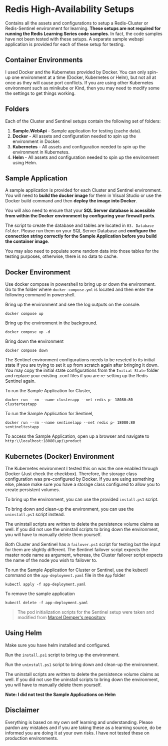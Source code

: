 # Redis High-Availability Setups

Contains all the assets and configurations to setup a Redis-Cluster or Redis-Sentinel environment for learning. **These setups are not required for running the Redis Learning Series code samples**. In fact, the code samples have not been tested with these setups. A separate sample webapi application is provided for each of these setup for testing.

## Container Environments

I used Docker and the Kubernetes provided by Docker. You can only spin-up one environment at a time (Docker, Kubernetes or Helm), but not all at once as they will cause port conflicts. If you are using other Kubernetes environment such as minikube or Kind, then you may need to modify some the settings to get things working.

## Folders

Each of the Cluster and Sentinel setups contain the following set of folders:

1. **Sample.WebApi**        - Sample application for testing (cache data).
2. **Docker**               - All assets and configuration needed to spin up the environment in Docker.
3. **Kubernetes**           - All assets and configuration needed to spin up the environment in Kubernetes.
4. **Helm**                 - All assets and configuration needed to spin up the environment using Helm.

## Sample Application

A sample application is provided for each Cluster and Sentinel environment. You will need to **build the docker image** for them in Visual Studio or use the Docker build command and then **deploy the image into Docker**.

You will also need to ensure that your **SQL Server database is acessible from within the Docker environment by configuring your firewall ports**.

The script to create the database and tables are located in `03. Database Folder`. Please run them on your SQL Server Database and **configure the connection string correctly for the Sample Application before you build the container image**.

You may also need to populate some random data into those tables for the testing purposes, otherwise, there is no data to cache.

## Docker Environment

Use docker compose in powershell to bring up or down the environment. Go to the folder where `docker-compose.yml` is located and then enter the following command in powershell. 

Bring up the environment and see the log outputs on the console.
```
docker compose up
```
Bring up the environment in the background.
```
docker compose up -d
```
Bring down the environment
```
docker compose down
```

The Sentinel environment configurations needs to be reseted to its initial state if you are trying to set it up from scratch again after bringing it down. You may copy the initial state configurations from the `Initial State` folder and replace your existing .conf files if you are re-setting up the Redis Sentinel again.

To run the Sample Application for Cluster,
```
docker run --rm --name clusterapp --net redis p- 18080:80 clustertestapp
```
To run the Sample Application for Sentinel,
```
docker run --rm --name sentinelapp --net redis p- 18080:80 sentineltestapp
```
To access the Sample Application, open up a browser and navigate to `http:\\localhost:18080\api\product`


## Kubernetes (Docker) Environment

The Kubernetes environment I tested this on was the one enabled through Docker (Just check the checkbox). Therefore, the storage class configuration was pre-configured by Docker. If you are using something else, please make sure you have a storage class configured to allow you to create persistent volumes.

To bring up the environment, you can use the provided `install.ps1` script.

To bring down and clean-up the environment, you can use the `uninstall.ps1` script instead.

The uninstall scripts are written to delete the persistence volume claims as well. If you did not use the uninstall scripts to bring down the environment, you will have to manually delete them yourself.

Both Cluster and Sentinel has a `failover.ps1` script for testing but the input for them are slightly different. The Sentinel failover script expects the master node name as argument, whereas, the Cluster failover script expects the name of the node you wish to failover to.

To run the Sample Application for Cluster or Sentinel, use the kubectl command on the `app-deployment.yaml` file in the `App` folder
```
kubectl apply -f app-deployment.yaml
```
To remove the sample application
```
kubectl delete -f app-deployment.yaml
```

>The pod initialization scripts for the Sentinel setup were taken and modified from [Marcel Demper's repository](https://github.com/marcel-dempers/docker-development-youtube-series/tree/master/storage/redis/kubernetes)


## Using Helm

Make sure you have helm installed and configured.

Run the `install.ps1` script to bring up the environment.

Run the `uninstall.ps1` script to bring down and clean-up the environment.

The uninstall scripts are written to delete the persistence volume claims as well. If you did not use the uninstall scripts to bring down the environment, you will have to manually delete them yourself.

**Note: I did not test the Sample Applications on Helm**


## Disclaimer

Everything is based on my own self learning and understanding. Please pardon any mistakes
and if you are taking these as a learning source, do be informed you are doing it at your own
risks. I have not tested these on production environments.

